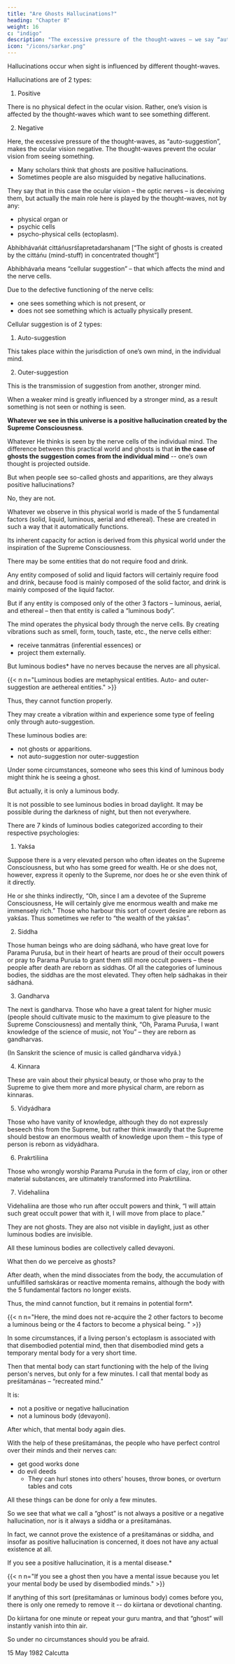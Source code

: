 ```yaml
---
title: "Are Ghosts Hallucinations?"
heading: "Chapter 8"
weight: 16
c: "indigo"
description: "The excessive pressure of the thought-waves – we say “auto-suggestion” – makes the ocular vision negative"
icon: "/icons/sarkar.png"
---
```




Hallucinations occur when sight<!--  the ocular vision --> is influenced by different thought-waves. 

Hallucinations are of 2 types:

1. Positive

There is no physical defect in the ocular vision. Rather, one’s vision is affected by the thought-waves which want to see something different.

2. Negative

Here, the excessive pressure of the thought-waves, as “auto-suggestion”, makes the ocular vision negative. The thought-waves prevent the ocular vision from seeing something.
<!-- do not want to see something which is actually present in the -->

- Many scholars think that ghosts are positive hallucinations. 
- Sometimes people are also misguided by negative hallucinations. 

They say that in this case the ocular vision – the optic nerves – is deceiving them, but actually the main role here is played by the thought-waves, not by any:
- physical organ or
- psychic cells
- psycho-physical cells (ectoplasm).

Abhibhávańát cittáńusrśt́apretadarshanam 
[“The sight of ghosts is created by the cittáńu (mind-stuff) in concentrated thought”]

Abhibhávańa means “cellular suggestion” – that which affects the mind and the nerve cells.

Due to the defective functioning of the nerve cells:
- one sees something which is not present, or
- does not see something which is actually physically present. 

Cellular suggestion is of 2 types:

1. Auto-suggestion

This takes place within the jurisdiction of one’s own mind, in the individual mind.


2. Outer-suggestion

This is the transmission of suggestion from another, stronger mind. 


When a weaker mind is greatly influenced by a stronger mind, as a result something is not seen or nothing is seen.

**Whatever we see in this universe is a positive hallucination created by the Supreme Consciousness**.

Whatever He thinks is seen by the nerve cells of the individual mind. The difference between this practical world and ghosts is that **in the case of ghosts the suggestion comes from the individual mind** -- one’s own thought is projected outside.

But when people see so-called ghosts and apparitions, are they always positive hallucinations? 

No, they are not. 

Whatever we observe in this physical world is made of the 5 fundamental factors (solid, liquid, luminous, aerial and ethereal). These are created in such a way that it automatically functions. 

Its inherent capacity for action is derived from this physical world under the inspiration of the Supreme Consciousness.

There may be some entities that do not require food and drink. 

Any entity composed of solid and liquid factors will certainly require food and drink, because food is mainly composed of the solid factor, and drink is mainly composed of the liquid factor. 

But if any entity is composed only of the other 3 factors – luminous, aerial, and ethereal – then that entity is called a “luminous body”.

The mind operates the physical body through the nerve cells. By creating vibrations such as smell, form, touch, taste, etc., the nerve cells either:
- receive tanmátras (inferential essences) or 
- project them externally. 

But luminous bodies* have no nerves because the nerves are all physical.

{{< n n="Luminous bodies are metaphysical entities. Auto- and outer- suggestion are aethereal entities." >}}

Thus, they cannot function properly. 

They may create a vibration within and experience some type of feeling only through auto-suggestion.

These luminous bodies are:
- not ghosts or apparitions. 
- not auto-suggestion nor outer-suggestion

Under some circumstances, someone who sees this kind of luminous body might think he is seeing a ghost. 

But actually, it is only a luminous body.

It is not possible to see luminous bodies in broad daylight. It may be possible during the darkness of night, but then not everywhere.


There are 7 kinds of luminous bodies categorized according to their respective psychologies:

1. Yakśa

Suppose there is a very elevated person who often ideates on the Supreme Consciousness, but who has some greed for wealth. He or she does not, however, express it openly to the Supreme, nor does he or she even think of it directly. 

He or she thinks indirectly, “Oh, since I am a devotee of the Supreme Consciousness, He will certainly give me enormous wealth and make me immensely rich.” Those who harbour this sort of covert desire are reborn as yakśas. Thus sometimes we refer to “the wealth of the yakśas”.

2. Siddha

Those human beings who are doing sádhaná, who have great love for Parama Puruśa, but in their heart of hearts are proud of their occult powers or pray to Parama Puruśa to grant them still more occult powers – these people after death are reborn as siddhas. Of all the categories of luminous bodies, the siddhas are the most elevated. They often help sádhakas in their sádhaná.

3. Gandharva

The next is gandharva. Those who have a great talent for higher music (people should cultivate music to the maximum to give pleasure to the Supreme Consciousness) and mentally think, “Oh, Parama Puruśa, I want knowledge of the science of music, not You” – they are reborn as gandharvas. 

(In Sanskrit the science of music is called gándharva vidyá.) 


4. Kinnara

These are vain about their physical beauty, or those who pray to the Supreme to give them more and more physical charm, are reborn as kinnaras.

5. Vidyádhara

Those who have vanity of knowledge, although they do not expressly beseech this from the Supreme, but rather think inwardly that the Supreme should bestow an enormous wealth of knowledge upon them – this type of person is reborn as vidyádhara.

6. Prakrtiliina

Those who wrongly worship Parama Puruśa in the form of clay, iron or other material substances, are ultimately transformed into Prakrtiliina.


7. Videhaliina

Videhaliina are those who run after occult powers and think, “I will attain such great occult power that with it, I will move from place to place.” 


<!-- Vidyádhara is also a luminous body. -->



<!-- They are also luminous bodies. -->

They are not ghosts. They are also not visible in daylight, just as other luminous bodies are invisible.


All these luminous bodies are collectively called devayoni. 


<!-- They are not ghosts, nor are they positive or negative hallucinations. -->


<!-- Thus ghosts are not positive hallucinations, or negative hallucinations, or siddhas or devayonis.  -->


What then do we perceive as ghosts?

<!-- Then is there any such things as ghosts? Not exactly ghosts, but there is something like that. -->

After death, when the mind dissociates from the body, the accumulation of unfulfilled saḿskáras or reactive momenta remains, although the body with the 5 fundamental factors no longer exists. 

Thus, the mind cannot function, but it remains in potential form*.

{{< n n="Here, the mind does not re-acquire the 2 other factors to become a luminous being or the 4 factors to become a physical being. " >}}


In some circumstances, if a living person's ectoplasm is associated with that disembodied potential mind, then that disembodied mind gets a temporary mental body for a very short time. 

Then that mental body can start functioning with the help of the living person's nerves, but only for a few minutes. I call that mental body as preśitamánas – “recreated mind.”

It is:
- not a positive or negative hallucination
- not a luminous body (devayoni).

<!-- A living person’s ectoplasmic cells become the mental body of a dead person for a few minutes until –  -->

After which, that mental body again dies. 
<!-- cells and nerve fibres -->

With the help of these preśitamánas, the people who have perfect control over their minds and their nerves can:
- get good works done 
- do evil deeds
  - They can hurl stones into others’ houses, throw bones, or overturn tables and cots

All these things can be done for only a few minutes.

So we see that what we call a “ghost” is not always a positive or a negative hallucination, nor is it always a siddha or a preśitamánas.

In fact, we cannot prove the existence of a preśitamánas or siddha, and insofar as positive hallucination is concerned, it does not have any actual existence at all.

If you see a positive hallucination, it is a mental disease.*

{{< n n="If you see a ghost then you have a mental issue because you let your mental body be used by disembodied minds." >}} 


If anything of this sort (preśitamánas or luminous body) comes before you, there is only one remedy to remove it -- do kiirtana or devotional chanting. 

Do kiirtana for one minute or repeat your guru mantra, and that “ghost” will instantly vanish into thin air. 

So under no circumstances should you be afraid.


15 May 1982 Calcutta

